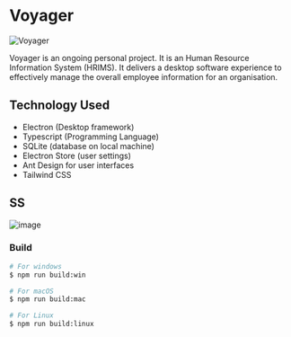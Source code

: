 # Voyager
![Voyager](https://github.com/user-attachments/assets/0ed50c7d-6ea6-419b-b280-6384e1840884)


Voyager is an ongoing personal project. It is an Human Resource Information System (HRIMS). It delivers a desktop software experience to effectively manage the overall employee information for an organisation. 

## Technology Used

- Electron (Desktop framework)
- Typescript (Programming Language)
- SQLite (database on local machine)
- Electron Store (user settings)
- Ant Design for user interfaces
- Tailwind CSS

## SS

![image](https://github.com/user-attachments/assets/1e830a36-2ec0-428f-8526-b281c4d5fdde)


### Build

```bash
# For windows
$ npm run build:win

# For macOS
$ npm run build:mac

# For Linux
$ npm run build:linux
```
